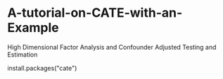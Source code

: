# A-tutorial-on-CATE-with-an-Example
High Dimensional Factor Analysis and Confounder Adjusted Testing and Estimation

install.packages("cate")



